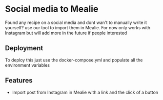 
# Social media to Mealie

Found any recipe on a social media and dont wan't to manually write it yourself? use our tool to import them in Mealie.
For now only works with Instagram but will add more in the future if people interested


## Deployment

To deploy this just use the docker-compose.yml and populate all the environment variables

## Features

- Import post from Instagram in Mealie with a link and the click of a button

